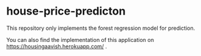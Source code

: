 # house-price-predicton
This repository only implements the forest regression model for prediction.

You can also find the implementation of this application on https://housingaavish.herokuapp.com/ . 
